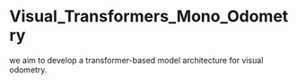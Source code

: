# Visual_Transformers_Mono_Odometry
we aim to develop a transformer-based model architecture for visual odometry.
